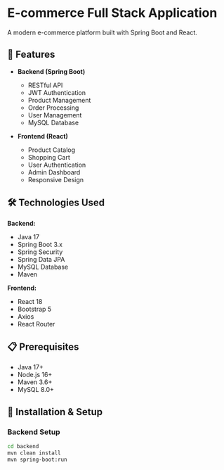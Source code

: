# E-commerce Full Stack Application

A modern e-commerce platform built with Spring Boot and React.

## 🚀 Features

- **Backend (Spring Boot)**
  - RESTful API
  - JWT Authentication
  - Product Management
  - Order Processing
  - User Management
  - MySQL Database

- **Frontend (React)**
  - Product Catalog
  - Shopping Cart
  - User Authentication
  - Admin Dashboard
  - Responsive Design

## 🛠️ Technologies Used

**Backend:**
- Java 17
- Spring Boot 3.x
- Spring Security
- Spring Data JPA
- MySQL Database
- Maven

**Frontend:**
- React 18
- Bootstrap 5
- Axios
- React Router

## 📋 Prerequisites

- Java 17+
- Node.js 16+
- Maven 3.6+
- MySQL 8.0+

## 🔧 Installation & Setup

### Backend Setup
```bash
cd backend
mvn clean install
mvn spring-boot:run
